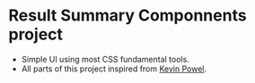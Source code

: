 # Result Summary Componnents project
- Simple UI using most CSS fundamental tools.
- All parts of this project inspired from [Kevin Powel](https://www.youtube.com/watch?v=KqFAs5d3Yl8&t=1894s).